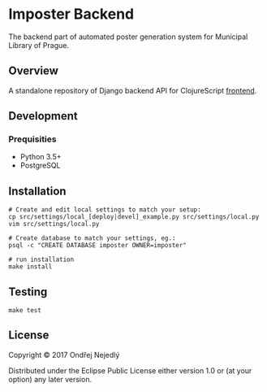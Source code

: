 # Imposter Backend

The backend part of automated poster generation system for 
Municipal Library of Prague.

## Overview

A standalone repository of Django backend API for ClojureScript
[frontend](https://github.com/jsmesami/imposter-frontend). 

## Development

### Prequisities

* Python 3.5+
* PostgreSQL

## Installation

    # Create and edit local settings to match your setup:
    cp src/settings/local_[deploy|devel]_example.py src/settings/local.py
    vim src/settings/local.py
    
    # Create database to match your settings, eg.:
    psql -c "CREATE DATABASE imposter OWNER=imposter"
    
    # run installation
    make install

## Testing

    make test

## License

Copyright © 2017 Ondřej Nejedlý

Distributed under the Eclipse Public License either version 1.0 or 
(at your option) any later version.
